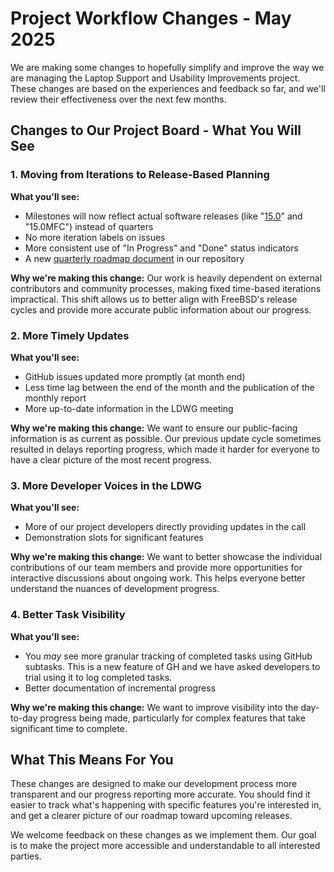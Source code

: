 # Project Workflow Changes - May 2025
We are making some changes to hopefully simplify and improve the way we are managing the Laptop Support and Usability Improvements project. These changes are based on the experiences and feedback so far, and we'll review their effectiveness over the next few months. 


## Changes to Our Project Board - What You Will See

### 1. Moving from Iterations to Release-Based Planning
**What you'll see:**
- Milestones will now reflect actual software releases (like "[15.0](https://github.com/orgs/FreeBSDFoundation/projects/1/views/13)" and "15.0MFC") instead of quarters
- No more iteration labels on issues
- More consistent use of "In Progress" and "Done" status indicators
- A new [quarterly roadmap document](Q1-2025-roadmap.pdf) in our repository

**Why we're making this change:**
Our work is heavily dependent on external contributors and community processes, making fixed time-based iterations impractical. This shift allows us to better align with FreeBSD's release cycles and provide more accurate public information about our progress.

### 2. More Timely Updates
**What you'll see:**
- GitHub issues updated more promptly (at month end)
- Less time lag between the end of the month and the publication of the monthly report
- More up-to-date information in the LDWG meeting

**Why we're making this change:**
We want to ensure our public-facing information is as current as possible. Our previous update cycle sometimes resulted in delays reporting progress, which made it harder for everyone to have a clear picture of the most recent progress.

### 3. More Developer Voices in the LDWG
**What you'll see:**
- More of our project developers directly providing updates in the call
- Demonstration slots for significant features

**Why we're making this change:**
We want to better showcase the individual contributions of our team members and provide more opportunities for interactive discussions about ongoing work. This helps everyone better understand the nuances of development progress.

### 4. Better Task Visibility
**What you'll see:**
- You *may* see more granular tracking of completed tasks using GitHub subtasks. This is a new feature of GH and we have asked developers to trial using it to log completed tasks. 
- Better documentation of incremental progress

**Why we're making this change:**
We want to improve visibility into the day-to-day progress being made, particularly for complex features that take significant time to complete.

## What This Means For You

These changes are designed to make our development process more transparent and our progress reporting more accurate. You should find it easier to track what's happening with specific features you're interested in, and get a clearer picture of our roadmap toward upcoming releases.

We welcome feedback on these changes as we implement them. Our goal is to make the project more accessible and understandable to all interested parties.
